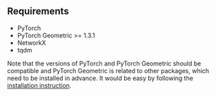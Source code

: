 ## Requirements
* PyTorch
* PyTorch Geometric >= 1.3.1  
* NetworkX
* tqdm  


Note that the versions of PyTorch and PyTorch Geometric should be compatible and PyTorch Geometric is related to other packages, which need to be installed in advance. It would be easy by following the [installation instruction](https://pytorch-geometric.readthedocs.io/en/latest/notes/installation.html#).    
